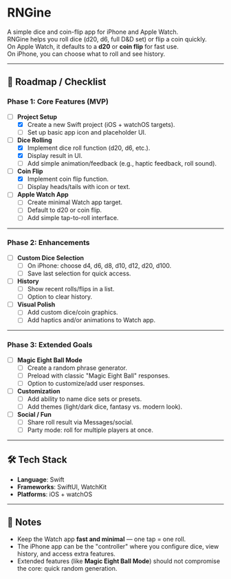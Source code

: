 # RNGine

A simple dice and coin-flip app for iPhone and Apple Watch.  
RNGine helps you roll dice (d20, d6, full D&D set) or flip a coin quickly.  
On Apple Watch, it defaults to a **d20** or **coin flip** for fast use.  
On iPhone, you can choose what to roll and see history.

---

## 🚀 Roadmap / Checklist

### Phase 1: Core Features (MVP)
- [ ] **Project Setup**
  - [x] Create a new Swift project (iOS + watchOS targets).
  - [ ] Set up basic app icon and placeholder UI.

- [ ] **Dice Rolling**
  - [x] Implement dice roll function (d20, d6, etc.).
  - [x] Display result in UI.
  - [ ] Add simple animation/feedback (e.g., haptic feedback, roll sound).

- [ ] **Coin Flip**
  - [x] Implement coin flip function.
  - [ ] Display heads/tails with icon or text.

- [ ] **Apple Watch App**
  - [ ] Create minimal Watch app target.
  - [ ] Default to d20 or coin flip.
  - [ ] Add simple tap-to-roll interface.

---

### Phase 2: Enhancements
- [ ] **Custom Dice Selection**
  - [ ] On iPhone: choose d4, d6, d8, d10, d12, d20, d100.
  - [ ] Save last selection for quick access.

- [ ] **History**
  - [ ] Show recent rolls/flips in a list.
  - [ ] Option to clear history.

- [ ] **Visual Polish**
  - [ ] Add custom dice/coin graphics.
  - [ ] Add haptics and/or animations to Watch app.

---

### Phase 3: Extended Goals
- [ ] **Magic Eight Ball Mode**
  - [ ] Create a random phrase generator.
  - [ ] Preload with classic "Magic Eight Ball" responses.
  - [ ] Option to customize/add user responses.

- [ ] **Customization**
  - [ ] Add ability to name dice sets or presets.
  - [ ] Add themes (light/dark dice, fantasy vs. modern look).

- [ ] **Social / Fun**
  - [ ] Share roll result via Messages/social.
  - [ ] Party mode: roll for multiple players at once.

---

## 🛠 Tech Stack
- **Language**: Swift
- **Frameworks**: SwiftUI, WatchKit
- **Platforms**: iOS + watchOS

---

## 📖 Notes
- Keep the Watch app **fast and minimal** — one tap = one roll.  
- The iPhone app can be the "controller" where you configure dice, view history, and access extra features.  
- Extended features (like **Magic Eight Ball Mode**) should not compromise the core: quick random generation.


